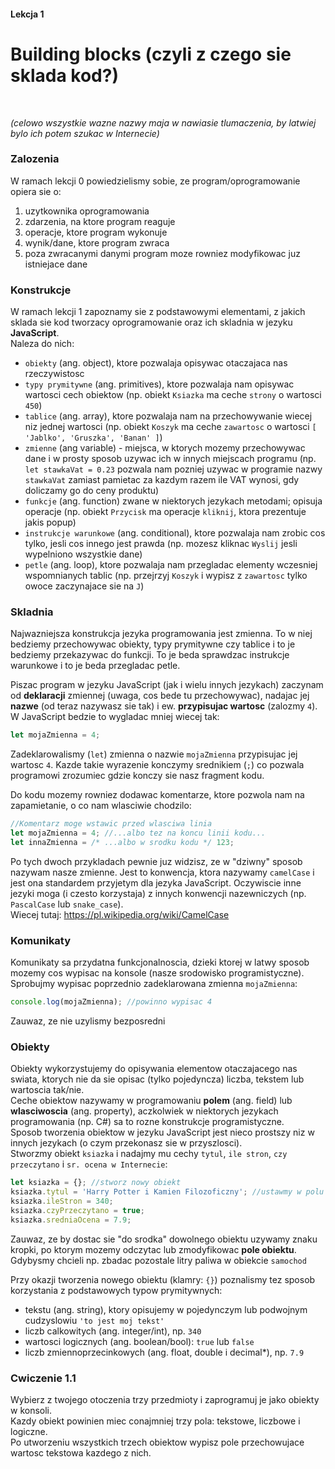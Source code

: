 #### Lekcja 1
# Building blocks (czyli z czego sie sklada kod?)

</br>

*(celowo wszystkie wazne nazwy maja w nawiasie tlumaczenia, by latwiej bylo ich potem szukac w Internecie)*

### Zalozenia

W ramach lekcji 0 powiedzielismy sobie, ze program/oprogramowanie opiera sie o:
1. uzytkownika oprogramowania
2. zdarzenia, na ktore program reaguje
3. operacje, ktore program wykonuje
4. wynik/dane, ktore program zwraca
5. poza zwracanymi danymi program moze rowniez modyfikowac juz istniejace dane

### Konstrukcje

W ramach lekcji 1 zapoznamy sie z podstawowymi elementami, z jakich sklada sie kod tworzacy oprogramowanie oraz ich skladnia w jezyku **JavaScript**.<br>
Naleza do nich:
- `obiekty` (ang. object), ktore pozwalaja opisywac otaczajaca nas rzeczywistosc
- `typy prymitywne` (ang. primitives), ktore pozwalaja nam opisywac wartosci cech obiektow (np. obiekt `Ksiazka` ma ceche `strony` o wartosci `450`)
- `tablice` (ang. array), ktore pozwalaja nam na przechowywanie wiecej niz jednej wartosci (np. obiekt `Koszyk` ma ceche `zawartosc` o wartosci `[ 'Jablko', 'Gruszka', 'Banan' ]`)
- `zmienne` (ang variable) - miejsca, w ktorych mozemy przechowywac dane i w prosty sposob uzywac ich w innych miejscach programu (np. `let stawkaVat = 0.23` pozwala nam pozniej uzywac w programie nazwy `stawkaVat` zamiast pamietac za kazdym razem ile VAT wynosi, gdy doliczamy go do ceny produktu)
- `funkcje` (ang. function) zwane w niektorych jezykach metodami; opisuja operacje (np. obiekt `Przycisk` ma operacje `kliknij`, ktora prezentuje jakis popup)
- `instrukcje warunkowe` (ang. conditional), ktore pozwalaja nam zrobic cos tylko, jesli cos innego jest prawda (np. mozesz kliknac `Wyslij` jesli wypelniono wszystkie dane)
- `petle` (ang. loop), ktore pozwalaja nam przegladac elementy wczesniej wspomnianych tablic (np. przejrzyj `Koszyk` i wypisz z `zawartosc` tylko owoce zaczynajace sie na `J`)

### Skladnia

Najwazniejsza konstrukcja jezyka programowania jest zmienna. To w niej bedziemy przechowywac obiekty, typy prymitywne czy tablice i to je bedziemy przekazywac do funkcji. To je beda sprawdzac instrukcje warunkowe i to je beda przegladac petle.<br>

Piszac program w jezyku JavaScript (jak i wielu innych jezykach) zaczynam od **deklaracji** zmiennej (uwaga, cos bede tu przechowywac), nadajac jej **nazwe** (od teraz nazywasz sie tak) i ew. **przypisujac wartosc** (zalozmy `4`).<br>
W JavaScript bedzie to wygladac mniej wiecej tak:
```javascript
let mojaZmienna = 4;
```
Zadeklarowalismy (`let`) zmienna o nazwie `mojaZmienna` przypisujac jej wartosc `4`. Kazde takie wyrazenie konczymy srednikiem (`;`) co pozwala programowi zrozumiec gdzie konczy sie nasz fragment kodu.<br>

Do kodu mozemy rowniez dodawac komentarze, ktore pozwola nam na zapamietanie, o co nam wlasciwie chodzilo:
```javascript
//Komentarz moge wstawic przed wlasciwa linia
let mojaZmienna = 4; //...albo tez na koncu linii kodu...
let innaZmienna = /* ...albo w srodku kodu */ 123;
```

Po tych dwoch przykladach pewnie juz widzisz, ze w "dziwny" sposob nazywam nasze zmienne. Jest to konwencja, ktora nazywamy `camelCase` i jest ona standardem przyjetym dla jezyka JavaScript. Oczywiscie inne jezyki moga (i czesto korzystaja) z innych konwencji nazewniczych (np. `PascalCase` lub `snake_case`).<br>
Wiecej tutaj: https://pl.wikipedia.org/wiki/CamelCase

### Komunikaty

Komunikaty sa przydatna funkcjonalnoscia, dzieki ktorej w latwy sposob mozemy cos wypisac na konsole (nasze srodowisko programistyczne).
Sprobujmy wypisac poprzednio zadeklarowana zmienna `mojaZmienna`:
```javascript
console.log(mojaZmienna); //powinno wypisac 4
```

Zauwaz, ze nie uzylismy bezposredni


### Obiekty

Obiekty wykorzystujemy do opisywania elementow otaczajacego nas swiata, ktorych nie da sie opisac (tylko pojedyncza) liczba, tekstem lub wartoscia tak/nie.<br>
Ceche obiektow nazywamy w programowaniu **polem** (ang. field) lub **wlasciwoscia** (ang. property), aczkolwiek w niektorych jezykach programowania (np. C#) sa to rozne konstrukcje programistyczne.<br>
Sposob tworzenia obiektow w jezyku JavaScript jest nieco prostszy niz w innych jezykach (o czym przekonasz sie w przyszlosci).<br>
Stworzmy obiekt `ksiazka` i nadajmy mu cechy `tytul`, `ile stron`, `czy przeczytano` i `sr. ocena w Internecie`:
```javascript
let ksiazka = {}; //stworz nowy obiekt
ksiazka.tytul = 'Harry Potter i Kamien Filozoficzny'; //ustawmy w polu 'tytul' wartosc 'Harry Potter (...)
ksiazka.ileStron = 340;
ksiazka.czyPrzeczytano = true;
ksiazka.sredniaOcena = 7.9;
```
Zauwaz, ze by dostac sie "do srodka" dowolnego obiektu uzywamy znaku kropki, po ktorym mozemy odczytac lub zmodyfikowac **pole obiektu**. Gdybysmy chcieli np. zbadac pozostale litry paliwa w obiekcie `samochod`

Przy okazji tworzenia nowego obiektu (klamry: `{}`) poznalismy tez sposob korzystania z podstawowych typow prymitywnych:
- tekstu (ang. string), ktory opisujemy w pojedynczym lub podwojnym cudzyslowiu `'to jest moj tekst'`
- liczb calkowitych (ang. integer/int), np. `340`
- wartosci logicznych (ang. boolean/bool): `true` lub `false`
- liczb zmiennoprzecinkowych (ang. float, double i decimal*), np. `7.9`

### Cwiczenie 1.1

Wybierz z twojego otoczenia trzy przedmioty i zaprogramuj je jako obiekty w konsoli.<br>
Kazdy obiekt powinien miec conajmniej trzy pola: tekstowe, liczbowe i logiczne.<br>
Po utworzeniu wszystkich trzech obiektow wypisz pole przechowujace wartosc tekstowa kazdego z nich.<br>
